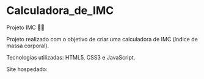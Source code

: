 # Calculadora_de_IMC
Projeto IMC 🏃🏻

Projeto realizado com o objetivo de criar uma calculadora de IMC (índice de massa corporal). 
  
Tecnologias utilizadas: HTML5, CSS3 e JavaScript.

Site hospedado: 

